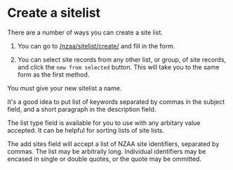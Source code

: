 Create a sitelist
=================

There are a number of ways you can create a site list.

1.  You can go to [/nzaa/sitelist/create/](/nzaa/sitelist/create/) and
    fill in the form.

1.  You can select site records from any other list, or group, of site
    records, and click the `new from selected` button. This will take
    you to the same form as the first method.

You must give your new sitelist a name.

It's a good idea to put list of keywords separated by commas in the
subject field, and a short paragraph in the description field.

The list type field is available for you to use with any arbitary
value accepted. It can be helpful for sorting lists of site lists.

The add sites field will accept a list of NZAA site identifiers,
separated by commas. The list may be arbitraily long. Individual
identifiers may be encased in single or double quotes, or the quote
may be ommitted.